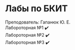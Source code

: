 # Лабы по БКИТ  
Преподователь: Гапанюк Ю. Е.    
Лабороторная №1  :heavy_check_mark:  
Лабороторная №2  :heavy_check_mark:  
Лабороторная №3  :heavy_check_mark:  

